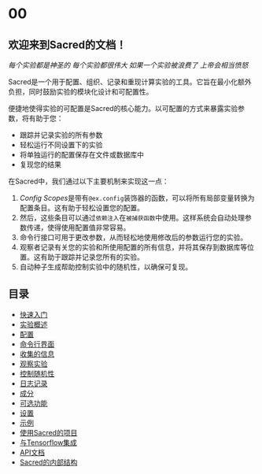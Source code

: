 # 00

## 欢迎来到Sacred的文档！

*每个实验都是神圣的
每个实验都很伟大
如果一个实验被浪费了
上帝会相当愤怒*

Sacred是一个用于配置、组织、记录和重现计算实验的工具。它旨在最小化额外负担，同时鼓励实验的模块化设计和可配置性。

便捷地使得实验的可配置是Sacred的核心能力。以可配置的方式来暴露实验参数，将有助于您：

- 跟踪并记录实验的所有参数
- 轻松运行不同设置下的实验
- 将单独运行的配置保存在文件或数据库中
- 复现您的结果

在Sacred中，我们通过以下主要机制来实现这一点：

1. *Config Scopes*是带有`@ex.config`装饰器的函数，可以将所有局部变量转换为配置条目。这有助于轻松设置您的配置。
2. 然后，这些条目可以通过`依赖注入`在`被捕获函数`中使用。这样系统会自动处理参数传递，使得使用配置值非常容易。
3. 命令行接口可用于更改参数，从而轻松地使用修改后的参数运行您的实验。
4. 观察者记录有关您的实验和所使用配置的所有信息，并将其保存到数据库等位置。这有助于跟踪并记录您所有的实验。
5. 自动种子生成帮助控制实验中的随机性，以确保可复现。

## 目录

- [快速入门]()
- [实验概述]()
- [配置]()
- [命令行界面]()
- [收集的信息]()
- [观察实验]()
- [控制随机性]()
- [日志记录]()
- [成分]()
- [可选功能]()
- [设置]()
- [示例]()
- [使用Sacred的项目]()
- [与Tensorflow集成]()
- [API文档]()
- [Sacred的内部结构]()